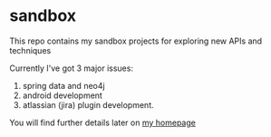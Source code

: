 sandbox
=======

This repo contains my sandbox projects for exploring new APIs and techniques

Currently I've got 3 major issues:
 1. spring data and neo4j
 2. android development
 3. atlassian (jira) plugin development.
 
You will find further details later on [my homepage](flitzr.de)